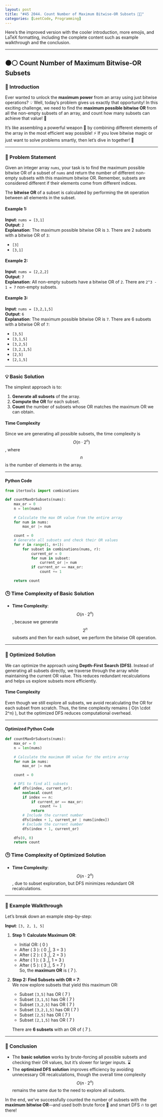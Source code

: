 ```yaml
---
layout: post
title: "#45 2044. Count Number of Maximum Bitwise-OR Subsets 🧠🚀"
categories: [LeetCode, Programming]
---
```


Here’s the improved version with the cooler introduction, more emojis, and LaTeX formatting, including the complete content such as example walkthrough and the conclusion.

---

## ⚫⚪ Count Number of Maximum Bitwise-OR Subsets

### 🚀 Introduction
Ever wanted to unlock the **maximum power** from an array using just bitwise operations? 💡 Well, today’s problem gives us exactly that opportunity! In this exciting challenge, we need to find the **maximum possible bitwise OR** from all the non-empty subsets of an array, and count how many subsets can achieve that value! 🚀

It’s like assembling a powerful weapon 🔧 by combining different elements of the array in the most efficient way possible! ⚡ If you love bitwise magic or just want to solve problems smartly, then let’s dive in together! 🧠

---

### 📝 Problem Statement
Given an integer array `nums`, your task is to find the maximum possible bitwise OR of a subset of `nums` and return the number of different non-empty subsets with this maximum bitwise OR. Remember, subsets are considered different if their elements come from different indices.

The **bitwise OR** of a subset is calculated by performing the `OR` operation between all elements in the subset.

#### Example 1:
**Input**: `nums = [3,1]`  
**Output**: `2`  
**Explanation**: The maximum possible bitwise OR is `3`. There are 2 subsets with a bitwise OR of `3`:
- `[3]`
- `[3,1]`

#### Example 2:
**Input**: `nums = [2,2,2]`  
**Output**: `7`  
**Explanation**: All non-empty subsets have a bitwise OR of `2`. There are `2^3 - 1 = 7` non-empty subsets.

#### Example 3:
**Input**: `nums = [3,2,1,5]`  
**Output**: `6`  
**Explanation**: The maximum possible bitwise OR is `7`. There are 6 subsets with a bitwise OR of `7`:
- `[3,5]`
- `[3,1,5]`
- `[3,2,5]`
- `[3,2,1,5]`
- `[2,5]`
- `[2,1,5]`

---

### 💡 Basic Solution
The simplest approach is to:
1. **Generate all subsets** of the array.
2. **Compute the OR** for each subset.
3. **Count** the number of subsets whose OR matches the maximum OR we can obtain.

#### Time Complexity
Since we are generating all possible subsets, the time complexity is $$ O(n \cdot 2^n) $$, where $$ n $$ is the number of elements in the array.

---

#### Python Code
```python
from itertools import combinations

def countMaxOrSubsets(nums):
    max_or = 0
    n = len(nums)
    
    # Calculate the max OR value from the entire array
    for num in nums:
        max_or |= num
    
    count = 0
    # Generate all subsets and check their OR values
    for r in range(1, n+1):
        for subset in combinations(nums, r):
            current_or = 0
            for num in subset:
                current_or |= num
            if current_or == max_or:
                count += 1
    
    return count
```

### 🕒 Time Complexity of Basic Solution
- **Time Complexity**: $$ O(n \cdot 2^n) $$, because we generate $$ 2^n $$ subsets and then for each subset, we perform the bitwise OR operation.
  
---

### 🚀 Optimized Solution
We can optimize the approach using **Depth-First Search (DFS)**. Instead of generating all subsets directly, we traverse through the array while maintaining the current OR value. This reduces redundant recalculations and helps us explore subsets more efficiently.

#### Time Complexity
Even though we still explore all subsets, we avoid recalculating the OR for each subset from scratch. Thus, the time complexity remains \( O(n \cdot 2^n) \), but the optimized DFS reduces computational overhead.

---

#### Optimized Python Code
```python
def countMaxOrSubsets(nums):
    max_or = 0
    n = len(nums)
    
    # Calculate the maximum OR value for the entire array
    for num in nums:
        max_or |= num
    
    count = 0

    # DFS to find all subsets
    def dfs(index, current_or):
        nonlocal count
        if index == n:
            if current_or == max_or:
                count += 1
            return
        # Include the current number
        dfs(index + 1, current_or | nums[index])
        # Exclude the current number
        dfs(index + 1, current_or)
    
    dfs(0, 0)
    return count
```

### 🕒 Time Complexity of Optimized Solution
- **Time Complexity**: $$ O(n \cdot 2^n) $$, due to subset exploration, but DFS minimizes redundant OR recalculations.

---

### 🧩 Example Walkthrough

Let’s break down an example step-by-step:

**Input**: `[3, 2, 1, 5]`

1. **Step 1: Calculate Maximum OR**:  
   - Initial OR: \( 0 \)
   - After \( 3 \): \( 0 \,|\, 3 = 3 \)
   - After \( 2 \): \( 3 \,|\, 2 = 3 \) 
   - After \( 1 \): \( 3 \,|\, 1 = 3 \)
   - After \( 5 \): \( 3 \,|\, 5 = 7 \)  
   So, the **maximum OR** is \( 7 \).

2. **Step 2: Find Subsets with OR = 7**:  
   We now explore subsets that yield this maximum OR:
   - Subset `[3,5]` has OR \( 7 \)
   - Subset `[3,1,5]` has OR \( 7 \)
   - Subset `[3,2,5]` has OR \( 7 \)
   - Subset `[3,2,1,5]` has OR \( 7 \)
   - Subset `[2,5]` has OR \( 7 \)
   - Subset `[2,1,5]` has OR \( 7 \)  
   
   There are **6 subsets** with an OR of \( 7 \).

---

### 🏁 Conclusion
- The **basic solution** works by brute-forcing all possible subsets and checking their OR values, but it’s slower for larger inputs. ⌛
- The **optimized DFS solution** improves efficiency by avoiding unnecessary OR recalculations, though the overall time complexity $$ O(n \cdot 2^n) $$ remains the same due to the need to explore all subsets.
  
In the end, we’ve successfully counted the number of subsets with the **maximum bitwise OR**—and used both brute force 💪 and smart DFS 🔥 to get there!



